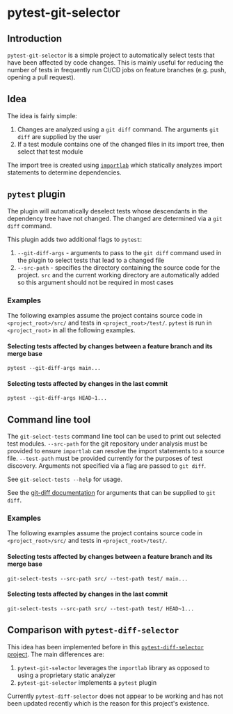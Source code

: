 # pytest-git-selector

## Introduction

`pytest-git-selector` is a simple project to automatically select tests that have been affected by code changes. This is mainly useful for reducing the number of tests in frequently run CI/CD jobs on feature branches (e.g. push, opening a pull request).

## Idea

The idea is fairly simple:

1. Changes are analyzed using a `git diff` command. The arguments `git diff` are supplied by the user
2. If a test module contains one of the changed files in its import tree, then select that test module

The import tree is created using [`importlab`](https://github.com/google/importlab) which statically analyzes import statements to determine dependencies.

## `pytest` plugin

The plugin will automatically deselect tests whose descendants in the dependency tree have not changed. The changed are determined via a `git diff` command. 

This plugin adds two additional flags to `pytest`: 

1. `--git-diff-args` - arguments to pass to the `git diff` command used in the plugin to select tests that lead to a changed file
2. `--src-path` - specifies the directory containing the source code for the project. `src` and the current working directory are automatically added so this argument should not be required in most cases

### Examples

The following examples assume the project contains source code in `<project_root>/src/` and tests in `<project_root>/test/`. `pytest` is run in `<project_root>` in all the following examples.

#### Selecting tests affected by changes between a feature branch and its merge base
```
pytest --git-diff-args main...
```

#### Selecting tests affected by changes in the last commit
```
pytest --git-diff-args HEAD~1...
```
## Command line tool

The `git-select-tests` command line tool can be used to print out selected test modules. `--src-path` for the git repository
under analysis must be provided to ensure `importlab` can resolve the import statements to a source file. `--test-path` must be provided currently for the purposes of test discovery. Arguments not specified via a flag are passed to `git diff`. 

See `git-select-tests --help` for usage.

See the [git-diff documentation](https://git-scm.com/docs/git-diff) for arguments that can be supplied to `git diff`.

### Examples

The following examples assume the project contains source code in `<project_root>/src/` and tests in `<project_root>/test/`.

#### Selecting tests affected by changes between a feature branch and its merge base

```
git-select-tests --src-path src/ --test-path test/ main...
```

#### Selecting tests affected by changes in the last commit
```
git-select-tests --src-path src/ --test-path test/ HEAD~1...
```

## Comparison with `pytest-diff-selector`

This idea has been implemented before in this [`pytest-diff-selector` project](https://github.com/fruch/pytest-diff-selector). The main differences are:
1. `pytest-git-selector` leverages the `importlab` library as opposed to using a proprietary static analyzer
2. `pytest-git-selector` implements a `pytest` plugin

Currently `pytest-diff-selector` does not appear to be working and has not been updated recently which is the reason for this project's existence. 
